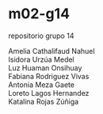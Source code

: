 # m02-g14
repositorio grupo 14

Amelia Cathalifaud Nahuel<br>
Isidora Urzúa Medel<br>
Luz Huaman Onsihuay<br>
Fabiana Rodriguez Vivas<br>
Antonia Meza Gaete<br>
Loreto Lagos Hernandez<br>
Katalina Rojas Zúñiga 